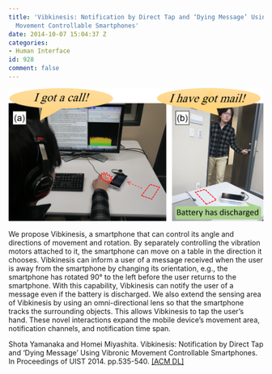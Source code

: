 ```yaml
---
title: 'Vibkinesis: Notification by Direct Tap and ‘Dying Message’ Using Vibronic
  Movement Controllable Smartphones'
date: 2014-10-07 15:04:37 Z
categories:
- Human Interface
id: 928
comment: false
---
```


[![Vibkinesis画像](/wp-content/uploads/2015/05/Vibkinesis画像.png)](/wp-content/uploads/2015/05/Vibkinesis画像.png)


We propose Vibkinesis, a smartphone that can control its angle and directions of movement and rotation. By separately controlling the vibration motors attached to it, the smartphone can move on a table in the direction it chooses. Vibkinesis can inform a user of a message received when the user is away from the smartphone by changing its orientation, e.g., the smartphone has rotated 90° to the left before the user returns to the smartphone. With this capability, Vibkinesis can notify the user of a message even if the battery is discharged. We also extend the sensing area of Vibkinesis by using an omni-directional lens so that the smartphone tracks the surrounding objects. This allows Vibkinesis to tap the user’s hand. These novel interactions expand the mobile device’s movement area, notification channels, and notification time span.

Shota Yamanaka and Homei Miyashita. Vibkinesis: Notification by Direct Tap and ‘Dying Message’ Using Vibronic Movement Controllable Smartphones. In Proceedings of UIST 2014\. pp.535-540\. [[ACM DL]](http://dl.acm.org/citation.cfm?id=2642918.2647365)

